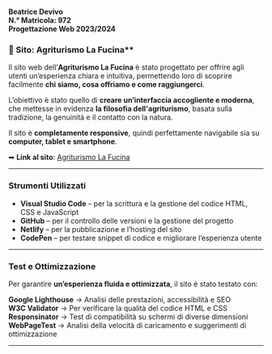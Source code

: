 **Beatrice Devivo**  
**N.° Matricola: 972**  
**Progettazione Web 2023/2024**  

### 🌿 Sito: Agriturismo La Fucina**  
Il sito web dell’**Agriturismo La Fucina** è stato progettato per offrire agli utenti un’esperienza chiara e intuitiva, permettendo loro di scoprire facilmente **chi siamo, cosa offriamo e come raggiungerci**.  

L’obiettivo è stato quello di **creare un’interfaccia accogliente e moderna**, che mettesse in evidenza **la filosofia dell'agriturismo**, basata sulla tradizione, la genuinità e il contatto con la natura.  

Il sito è **completamente responsive**, quindi perfettamente navigabile sia su **computer, tablet e smartphone**.  

➡ **Link al sito**: [Agriturismo La Fucina](https://legendary-wisp-c78ce4.netlify.app/)  

---

###  Strumenti Utilizzati

- **Visual Studio Code** – per la scrittura e la gestione del codice HTML, CSS e JavaScript  
- **GitHub** – per il controllo delle versioni e la gestione del progetto  
- **Netlify** – per la pubblicazione e l’hosting del sito  
- **CodePen** – per testare snippet di codice e migliorare l’esperienza utente  

---

###  Test e Ottimizzazione

Per garantire **un’esperienza fluida e ottimizzata**, il sito è stato testato con:  

 **Google Lighthouse** → Analisi delle prestazioni, accessibilità e SEO  
 **W3C Validator** → Per verificare la qualità del codice HTML e CSS  
 **Responsinator** → Test di compatibilità su schermi di diverse dimensioni  
**WebPageTest** → Analisi della velocità di caricamento e suggerimenti di ottimizzazione  

---
